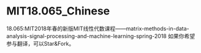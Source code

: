 # MIT18.065_Chinese
18.065:MIT2018年春的新版MIT线性代数课程——matrix-methods-in-data-analysis-signal-processing-and-machine-learning-spring-2018
如果你希望参与翻译，可以Star&Fork。
